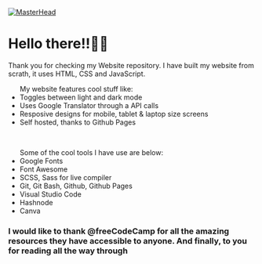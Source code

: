[![MasterHead](https://github.com/ErikaPabon/ErikaPabon.github.io/blob/main/img/Website.gif)](https://github.com/ErikaPabon)

<h1>Hello there!!👋👋</h1>


<p>Thank you for checking my Website repository. I have built my website from scrath, it uses HTML, CSS and JavaScript.<br>
  
  <ul>My website features cool stuff like:
    <li> Toggles between light and dark mode</li>
    <li> Uses Google Translator through a API calls</li>
    <li> Resposive designs for mobile, tablet & laptop size screens</li>
    <li> Self hosted, thanks to Github Pages</li>
    </ul>
    <br>
    <div></div>

<ul>Some of the cool tools I have use are below:
  
  <li>Google Fonts</li>
  <li>Font Awesome</li>
  <li>SCSS, Sass for live compiler</li>
  <li>Git, Git Bash, Github, Github Pages</li>
  <li>Visual Studio Code</li>
  <li>Hashnode</li>
  <li>Canva</li>
  
  </ul>
  <div></div>
  
  <h3>I would like to thank @freeCodeCamp for all the amazing resources they have accessible to anyone. And finally, to you for reading all the way through</h3>
